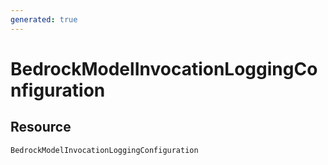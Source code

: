 ```yaml
---
generated: true
---
```


# BedrockModelInvocationLoggingConfiguration


## Resource

```text
BedrockModelInvocationLoggingConfiguration
```



